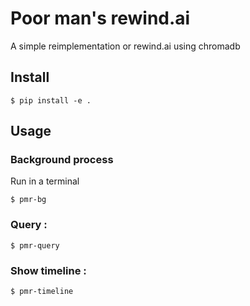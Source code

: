# Poor man's rewind.ai

A simple reimplementation or rewind.ai using chromadb

## Install

```console
$ pip install -e .
```

## Usage
### Background process
Run in a terminal  
```console
$ pmr-bg
```

### Query :

```console
$ pmr-query
```

### Show timeline : 

```console
$ pmr-timeline
```
